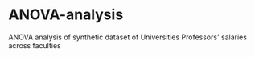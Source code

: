 # ANOVA-analysis
ANOVA analysis of synthetic dataset of Universities Professors' salaries across faculties 
